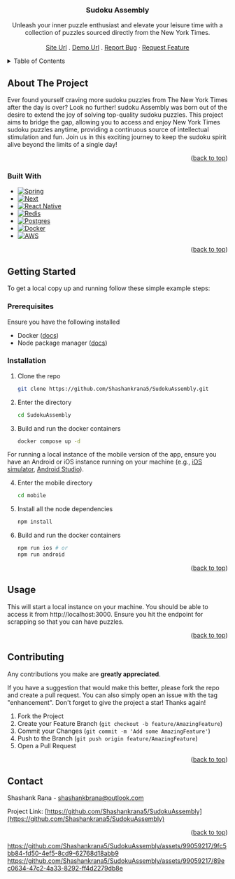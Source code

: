 <a name="readme-top"></a>

<br />
<div align="center">
<h3 align="center">Sudoku Assembly</h3>

  <p align="center">
    Unleash your inner puzzle enthusiast and elevate your leisure time with a collection of puzzles sourced directly from the New York Times.
    <br />
    <br />
    <a href="https://sudokuassembly.com">Site Url</a>
    .
    <a href="https://sudokuassembly.com/demo">Demo Url</a>
.
    <a href="https://github.com/Shashankrana5/SudokuAssembly/issues">Report Bug</a>
    ·
    <a href="https://github.com/Shashankrana5/SudokuAssembly/issues">Request Feature</a>
  </p>
</div>



<!-- TABLE OF CONTENTS -->
<details>
  <summary>Table of Contents</summary>
  <ol>
    <li>
      <a href="#about-the-project">About The Project</a>
      <ul>
        <li><a href="#built-with">Built With</a></li>
      </ul>
    </li>
    <li>
      <a href="#getting-started">Getting Started</a>
      <ul>
        <li><a href="#prerequisites">Prerequisites</a></li>
        <li><a href="#installation">Installation</a></li>
      </ul>
    </li>
    <li><a href="#usage">Usage</a></li>
    <li><a href="#contributing">Contributing</a></li>
    <li><a href="#contact">Contact</a></li>
  </ol>
</details>

<!-- ABOUT THE PROJECT -->
## About The Project

Ever found yourself craving more sudoku puzzles from The New York Times after the day is over? Look no further! sudoku Assembly was born out of the desire to extend the joy of solving top-quality sudoku puzzles. This project aims to bridge the gap, allowing you to access and enjoy New York Times sudoku puzzles anytime, providing a continuous source of intellectual stimulation and fun. Join us in this exciting journey to keep the sudoku spirit alive beyond the limits of a single day!

<p align="right">(<a href="#readme-top">back to top</a>)</p>



### Built With
* [![Spring][Spring-shield]][Spring-url]
* [![Next][Next.js]][Next-url]
* [![React Native][React-native-shield]][Next-url]
* [![Redis][Redis-shield]][Next-url]
* [![Postgres][Postgres-shield]][Next-url]
* [![Docker][Docker-shield]][Docker-docs]
* [![AWS][AWS-shield]][AWS-docs]



<p align="right">(<a href="#readme-top">back to top</a>)</p>



<!-- GETTING STARTED -->
## Getting Started


To get a local copy up and running follow these simple example steps:

### Prerequisites

Ensure you have the following installed
* Docker ([docs](https://docs.docker.com/engine/install/))
* Node package manager ([docs](https://docs.npmjs.com/downloading-and-installing-node-js-and-npm))

### Installation

1. Clone the repo

   ```sh
   git clone https://github.com/Shashankrana5/SudokuAssembly.git
   ```

2. Enter the directory

   ```sh
   cd SudokuAssembly
   ```

3. Build and run the docker containers

   ```sh
   docker compose up -d
   ```

For running a local instance of the mobile version of the app, ensure you have an Android or iOS instance running on your machine (e.g., [iOS simulator](https://docs.expo.dev/workflow/ios-simulator/), [Android Studio](https://developer.android.com/docs)).

4. Enter the mobile directory

   ```sh
   cd mobile
   ```

5. Install all the node dependencies

   ```sh
   npm install
   ```

6. Build and run the docker containers

   ```sh
   npm run ios # or
   npm run android
   ```

<p align="right">(<a href="#readme-top">back to top</a>)</p>



<!-- USAGE EXAMPLES -->
## Usage

This will start a local instance on your machine. You should be able to access it from http://localhost:3000. Ensure you hit the endpoint for scrapping so that you can have puzzles.

<p align="right">(<a href="#readme-top">back to top</a>)</p>


<!-- CONTRIBUTING -->
## Contributing

Any contributions you make are **greatly appreciated**.

If you have a suggestion that would make this better, please fork the repo and create a pull request. You can also simply open an issue with the tag "enhancement".
Don't forget to give the project a star! Thanks again!

1. Fork the Project
2. Create your Feature Branch (`git checkout -b feature/AmazingFeature`)
3. Commit your Changes (`git commit -m 'Add some AmazingFeature'`)
4. Push to the Branch (`git push origin feature/AmazingFeature`)
5. Open a Pull Request

<p align="right">(<a href="#readme-top">back to top</a>)</p>



<!-- CONTACT -->
## Contact

Shashank Rana - shashankbrana@outlook.com

Project Link: [https://github.com/Shashankrana5/SudokuAssembly](https://github.com/Shashankrana5/SudokuAssembly)

<p align="right">(<a href="#readme-top">back to top</a>)</p>


https://github.com/Shashankrana5/SudokuAssembly/assets/99059217/9fc5bb84-fd50-4ef5-8cd9-62768d18abb9
https://github.com/Shashankrana5/SudokuAssembly/assets/99059217/89ec0634-47c2-4a33-8292-ff4d2279db8e




<!-- MARKDOWN LINKS & IMAGES -->
[contributors-shield]: https://img.shields.io/github/contributors/github_username/repo_name.svg?style=for-the-badge
[contributors-url]: https://github.com/github_username/repo_name/graphs/contributors
[forks-shield]: https://img.shields.io/github/forks/github_username/repo_name.svg?style=for-the-badge
[forks-url]: https://github.com/github_username/repo_name/network/members
[stars-shield]: https://img.shields.io/github/stars/github_username/repo_name.svg?style=for-the-badge
[stars-url]: https://github.com/github_username/repo_name/stargazers
[issues-shield]: https://img.shields.io/github/issues/github_username/repo_name.svg?style=for-the-badge
[issues-url]: https://github.com/github_username/repo_name/issues
[license-shield]: https://img.shields.io/github/license/github_username/repo_name.svg?style=for-the-badge
[license-url]: https://github.com/github_username/repo_name/blob/master/LICENSE.txt
[linkedin-shield]: https://img.shields.io/badge/-LinkedIn-black.svg?style=for-the-badge&logo=linkedin&colorB=555
[linkedin-url]: https://linkedin.com/in/linkedin_username
[product-screenshot]: images/screenshot.png
[Next.js]: https://img.shields.io/badge/next.js-000000?style=for-the-badge&logo=nextdotjs&logoColor=white
[Next-url]: https://nextjs.org/
[React.js]: https://img.shields.io/badge/React-20232A?style=for-the-badge&logo=react&logoColor=61DAFB
[React-url]: https://reactjs.org/
[Spring-Shield]:https://img.shields.io/badge/Spring-6DB33F?style=for-the-badge&logo=spring&logoColor=white
[Spring-url]: https://spring.io/
[React-native-shield]: https://img.shields.io/badge/React_Native-20232A?style=for-the-badge&logo=react&logoColor=61DAFB
[Postgres-shield]:https://img.shields.io/badge/PostgreSQL-316192?style=for-the-badge&logo=postgresql&logoColor=white
[Redis-shield]: https://img.shields.io/badge/redis-%23DD0031.svg?&style=for-the-badge&logo=redis&logoColor=white
[React-native-docs]:https://reactnative.dev/docs/getting-started
[Redis-docs]:https://redis.io/docs/
[Postgres-docs]: https://www.postgresql.org/docs/
[AWS-shield]:https://img.shields.io/badge/Amazon_AWS-FF9900?style=for-the-badge&logo=amazonaws&logoColor=white
[AWS-docs]:https://docs.aws.amazon.com/
[Docker-shield]:https://img.shields.io/badge/Docker-2CA5E0?style=for-the-badge&logo=docker&logoColor=white
[Docker-docs]:https://docs.docker.com/
